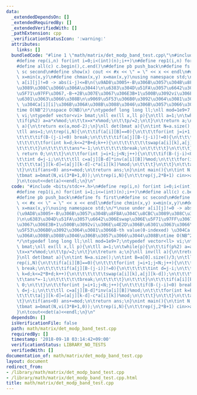 ```yaml
---
data:
  _extendedDependsOn: []
  _extendedRequiredBy: []
  _extendedVerifiedWith: []
  _pathExtension: cpp
  _verificationStatusIcon: ':warning:'
  attributes:
    links: []
  bundledCode: "#line 1 \"math/matrix/det_modp_band_test.cpp\"\n#include <bits/stdc++.h>\n\
    #define rep(i,n) for(int i=0;i<(int)(n);i++)\n#define rep1(i,n) for(int i=1;i<=(int)(n);i++)\n\
    #define all(c) c.begin(),c.end()\n#define pb push_back\n#define fs first\n#define\
    \ sc second\n#define show(x) cout << #x << \" = \" << x << endl\n#define chmin(x,y)\
    \ x=min(x,y)\n#define chmax(x,y) x=max(x,y)\nusing namespace std;\n/*\nuse under\
    \ a[i][j]!=0 -> abs(i-j)<=B\n(\u9AD8\u3005+-B\u306B\u3057\u304B\u8FBA\u304C\u8CBC\
    \u3089\u308C\u3066\u306A\u3044)\n\u6383\u304D\u51FA\u3057\u6642\u306Eswap\u306E\
    \u5F71\u97FF\u3067,-B~+2B\u307E\u3067\u306E3B+1\u500B\u3092vi\u306E\u4E2D\u306B\
    \u6301\u3063\u3066\u308B\n\u9069\u5F53\u306B0\u3092\u3064\u3081\u3066B-th value(0-indexed)\
    \ \u304Ca[i][i]\u306B\u306A\u308B\u3088\u3046\u306B\u3057\u3066\u3044\u308B\n\
    time O(NB^2)\nspace O(NB)\n*/\ntypedef long long ll;\nll mod=1e9+7;\ntypedef vector<ll>\
    \ vi;\ntypedef vector<vi> bmat;\nll ex(ll x,ll p){\n\tll a=1;\n\twhile(p){\n\t\
    \tif(p%2) a=a*x%mod;\n\t\tx=x*x%mod;\n\t\tp/=2;\n\t}\n\treturn a;\n}\nll inv(ll\
    \ a){\n\treturn ex(a,mod-2);\n}\nll det(bmat a){\n\tint N=a.size();\n\tint B=a[0].size()/3;\n\
    \tll ans=1;\n\trep(i,N){\n\t\tif(a[i][B]==0){\n\t\t\tfor(int j=i+1;j<N;j++){\n\
    \t\t\t\tif(B-(j-i)<0) break;\n\t\t\t\tif(a[j][B-(j-i)]!=0){\n\t\t\t\t\tint d=j-i;\n\
    \t\t\t\t\tfor(int k=d;k<=2*B+d;k++){\n\t\t\t\t\t\tswap(a[i][k],a[j][k-d]);\n\t\
    \t\t\t\t}\n\t\t\t\t\tans*=-1;\n\t\t\t\t\tbreak;\n\t\t\t\t}\n\t\t\t}\n\t\t\tif(a[i][B]==0)\
    \ return 0;\n\t\t}\n\t\tfor(int j=i+1;j<N;j++){\n\t\t\tif(B-(j-i)<0) break;\n\t\
    \t\tint d=j-i;\n\t\t\tll c=a[j][B-d]*inv(a[i][B])%mod;\n\t\t\tfor(int k=B;k<=3*B;k++){\n\
    \t\t\t\ta[j][k-d]=(a[j][k-d]-c*a[i][k])%mod;\n\t\t\t}\n\t\t}\n\t\tans=ans*a[i][B]%mod;\n\
    \t}\n\tif(ans<0) ans+=mod;\n\treturn ans;\n}\nint main(){\n\tint N,B;\n\tcin>>N>>B;\n\
    \tbmat a=bmat(N,vi(3*B+1,0));\n\trep(i,N){\n\t\trep(j,2*B+1) cin>>a[i][j];\n\t\
    }\n\tcout<<det(a)<<endl;\n}\n"
  code: "#include <bits/stdc++.h>\n#define rep(i,n) for(int i=0;i<(int)(n);i++)\n\
    #define rep1(i,n) for(int i=1;i<=(int)(n);i++)\n#define all(c) c.begin(),c.end()\n\
    #define pb push_back\n#define fs first\n#define sc second\n#define show(x) cout\
    \ << #x << \" = \" << x << endl\n#define chmin(x,y) x=min(x,y)\n#define chmax(x,y)\
    \ x=max(x,y)\nusing namespace std;\n/*\nuse under a[i][j]!=0 -> abs(i-j)<=B\n\
    (\u9AD8\u3005+-B\u306B\u3057\u304B\u8FBA\u304C\u8CBC\u3089\u308C\u3066\u306A\u3044\
    )\n\u6383\u304D\u51FA\u3057\u6642\u306Eswap\u306E\u5F71\u97FF\u3067,-B~+2B\u307E\
    \u3067\u306E3B+1\u500B\u3092vi\u306E\u4E2D\u306B\u6301\u3063\u3066\u308B\n\u9069\
    \u5F53\u306B0\u3092\u3064\u3081\u3066B-th value(0-indexed) \u304Ca[i][i]\u306B\
    \u306A\u308B\u3088\u3046\u306B\u3057\u3066\u3044\u308B\ntime O(NB^2)\nspace O(NB)\n\
    */\ntypedef long long ll;\nll mod=1e9+7;\ntypedef vector<ll> vi;\ntypedef vector<vi>\
    \ bmat;\nll ex(ll x,ll p){\n\tll a=1;\n\twhile(p){\n\t\tif(p%2) a=a*x%mod;\n\t\
    \tx=x*x%mod;\n\t\tp/=2;\n\t}\n\treturn a;\n}\nll inv(ll a){\n\treturn ex(a,mod-2);\n\
    }\nll det(bmat a){\n\tint N=a.size();\n\tint B=a[0].size()/3;\n\tll ans=1;\n\t\
    rep(i,N){\n\t\tif(a[i][B]==0){\n\t\t\tfor(int j=i+1;j<N;j++){\n\t\t\t\tif(B-(j-i)<0)\
    \ break;\n\t\t\t\tif(a[j][B-(j-i)]!=0){\n\t\t\t\t\tint d=j-i;\n\t\t\t\t\tfor(int\
    \ k=d;k<=2*B+d;k++){\n\t\t\t\t\t\tswap(a[i][k],a[j][k-d]);\n\t\t\t\t\t}\n\t\t\t\
    \t\tans*=-1;\n\t\t\t\t\tbreak;\n\t\t\t\t}\n\t\t\t}\n\t\t\tif(a[i][B]==0) return\
    \ 0;\n\t\t}\n\t\tfor(int j=i+1;j<N;j++){\n\t\t\tif(B-(j-i)<0) break;\n\t\t\tint\
    \ d=j-i;\n\t\t\tll c=a[j][B-d]*inv(a[i][B])%mod;\n\t\t\tfor(int k=B;k<=3*B;k++){\n\
    \t\t\t\ta[j][k-d]=(a[j][k-d]-c*a[i][k])%mod;\n\t\t\t}\n\t\t}\n\t\tans=ans*a[i][B]%mod;\n\
    \t}\n\tif(ans<0) ans+=mod;\n\treturn ans;\n}\nint main(){\n\tint N,B;\n\tcin>>N>>B;\n\
    \tbmat a=bmat(N,vi(3*B+1,0));\n\trep(i,N){\n\t\trep(j,2*B+1) cin>>a[i][j];\n\t\
    }\n\tcout<<det(a)<<endl;\n}\n"
  dependsOn: []
  isVerificationFile: false
  path: math/matrix/det_modp_band_test.cpp
  requiredBy: []
  timestamp: '2018-09-18 03:14:42+09:00'
  verificationStatus: LIBRARY_NO_TESTS
  verifiedWith: []
documentation_of: math/matrix/det_modp_band_test.cpp
layout: document
redirect_from:
- /library/math/matrix/det_modp_band_test.cpp
- /library/math/matrix/det_modp_band_test.cpp.html
title: math/matrix/det_modp_band_test.cpp
---
```

